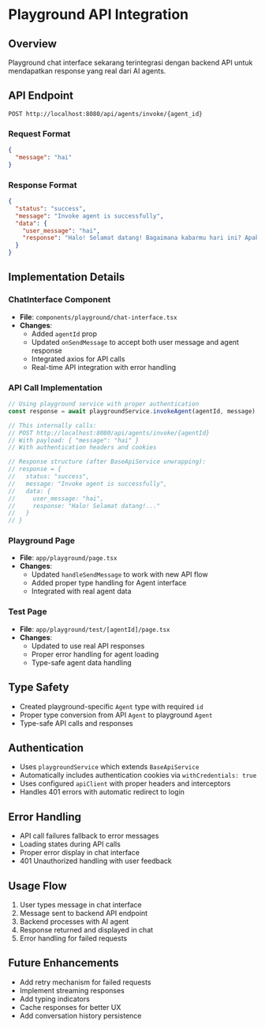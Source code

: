 # Playground API Integration

## Overview
Playground chat interface sekarang terintegrasi dengan backend API untuk mendapatkan response yang real dari AI agents.

## API Endpoint
```
POST http://localhost:8080/api/agents/invoke/{agent_id}
```

### Request Format
```json
{
  "message": "hai"
}
```

### Response Format
```json
{
  "status": "success",
  "message": "Invoke agent is successfully",
  "data": {
    "user_message": "hai",
    "response": "Halo! Selamat datang! Bagaimana kabarmu hari ini? Apakah ada yang bisa saya bantu? 😊"
  }
}
```

## Implementation Details

### ChatInterface Component
- **File**: `components/playground/chat-interface.tsx`
- **Changes**:
  - Added `agentId` prop
  - Updated `onSendMessage` to accept both user message and agent response
  - Integrated axios for API calls
  - Real-time API integration with error handling

### API Call Implementation
```typescript
// Using playground service with proper authentication
const response = await playgroundService.invokeAgent(agentId, message)

// This internally calls:
// POST http://localhost:8080/api/agents/invoke/{agentId}
// With payload: { "message": "hai" }
// With authentication headers and cookies

// Response structure (after BaseApiService unwrapping):
// response = {
//   status: "success",
//   message: "Invoke agent is successfully", 
//   data: {
//     user_message: "hai",
//     response: "Halo! Selamat datang!..."
//   }
// }
```

### Playground Page
- **File**: `app/playground/page.tsx`
- **Changes**:
  - Updated `handleSendMessage` to work with new API flow
  - Added proper type handling for Agent interface
  - Integrated with real agent data

### Test Page
- **File**: `app/playground/test/[agentId]/page.tsx`
- **Changes**:
  - Updated to use real API responses
  - Proper error handling for agent loading
  - Type-safe agent data handling

## Type Safety
- Created playground-specific `Agent` type with required `id`
- Proper type conversion from API `Agent` to playground `Agent`
- Type-safe API calls and responses

## Authentication
- Uses `playgroundService` which extends `BaseApiService`
- Automatically includes authentication cookies via `withCredentials: true`
- Uses configured `apiClient` with proper headers and interceptors
- Handles 401 errors with automatic redirect to login

## Error Handling
- API call failures fallback to error messages
- Loading states during API calls
- Proper error display in chat interface
- 401 Unauthorized handling with user feedback

## Usage Flow
1. User types message in chat interface
2. Message sent to backend API endpoint
3. Backend processes with AI agent
4. Response returned and displayed in chat
5. Error handling for failed requests

## Future Enhancements
- Add retry mechanism for failed requests
- Implement streaming responses
- Add typing indicators
- Cache responses for better UX
- Add conversation history persistence
